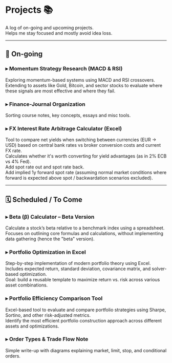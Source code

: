 # Projects 📚

A log of on-going and upcoming projects.  
Helps me stay focused and mostly avoid idea loss.

---

## 🔄 On-going

### ▸ Momentum Strategy Research (MACD & RSI)  
Exploring momentum-based systems using MACD and RSI crossovers.  
Extending to assets like Gold, Bitcoin, and sector stocks to evaluate where these signals are most effective and where they fail.

### ▸ Finance-Journal Organization  
Sorting course notes, key concepts, essays and misc tools.  

### ▸ FX Interest Rate Arbitrage Calculator (Excel)  
Tool to compare net yields when switching between currencies (EUR → USD) based on central bank rates vs broker conversion costs and current FX rate.  
Calculates whether it's worth converting for yield advantages (as in 2% ECB vs 4% Fed).  
Add spot rate out and spot rate back.  
Add implied 1y forward spot rate (assuming normal market conditions where forward is expected above spot / backwardation scenarios excluded).  
  
---

## 🗓️ Scheduled / To Come

### ▸ Beta (β) Calculator – Beta Version  
Calculate a stock’s beta relative to a benchmark index using a spreadsheet.  
Focuses on outlining core formulas and calculations, without implementing data gathering (hence the "beta" version).

### ▸ Portfolio Optimization in Excel  
Step-by-step implementation of modern portfolio theory using Excel.  
Includes expected return, standard deviation, covariance matrix, and solver-based optimization.  
Goal: build a reusable template to maximize return vs. risk across various asset combinations.

### ▸ Portfolio Efficiency Comparison Tool  
Excel-based tool to evaluate and compare portfolio strategies using Sharpe, Sortino, and other risk-adjusted metrics.  
Identify the most efficient portfolio construction approach across different assets and optimizations.

### ▸ Order Types & Trade Flow Note  
Simple write-up with diagrams explaining market, limit, stop, and conditional orders.

